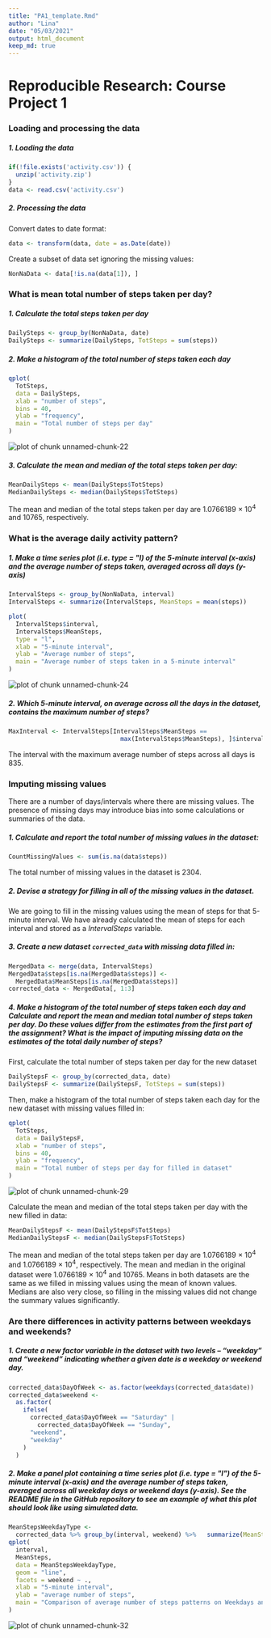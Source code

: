 ```yaml
---
title: "PA1_template.Rmd"
author: "Lina"
date: "05/03/2021"
output: html_document
keep_md: true
---
```


# Reproducible Research: Course Project 1

### Loading and processing the data
##### 1. Loading the data 




```r
if(!file.exists('activity.csv')) {
  unzip('activity.zip')
}
data <- read.csv('activity.csv')
```
##### 2. Processing the data

Convert dates to date format:

```r
data <- transform(data, date = as.Date(date))
```

Create a subset of data set ignoring the missing values:

```r
NonNaData <- data[!is.na(data[1]), ]
```

### What is mean total number of steps taken per day?

##### 1. Calculate the total steps taken per day

```r
DailySteps <- group_by(NonNaData, date)
DailySteps <- summarize(DailySteps, TotSteps = sum(steps))
```
##### 2. Make a histogram of the total number of steps taken each day

```r
qplot(
  TotSteps,
  data = DailySteps,
  xlab = "number of steps",
  bins = 40,
  ylab = "frequency",
  main = "Total number of steps per day"
)
```

![plot of chunk unnamed-chunk-22](figure/unnamed-chunk-22-1.png)


##### 3. Calculate the mean and median of the total steps taken per day:

```r
MeanDailySteps <- mean(DailySteps$TotSteps)
MedianDailySteps <- median(DailySteps$TotSteps)
```

The mean and median of the total steps taken per day are 1.0766189 &times; 10<sup>4</sup> and 10765, respectively.

### What is the average daily activity pattern?

##### 1. Make a time series plot (i.e. type = "l) of the 5-minute interval (x-axis) and the average number of steps taken, averaged across all days (y-axis)


```r
IntervalSteps <- group_by(NonNaData, interval)
IntervalSteps <- summarize(IntervalSteps, MeanSteps = mean(steps))

plot(
  IntervalSteps$interval,
  IntervalSteps$MeanSteps,
  type = "l",
  xlab = "5-minute interval",
  ylab = "Average number of steps",
  main = "Average number of steps taken in a 5-minute interval"
)
```

![plot of chunk unnamed-chunk-24](figure/unnamed-chunk-24-1.png)

##### 2. Which 5-minute interval, on average across all the days in the dataset, contains the maximum number of steps?

```r
MaxInterval <- IntervalSteps[IntervalSteps$MeanSteps ==
                               max(IntervalSteps$MeanSteps), ]$interval
```

The interval with the maximum average number of steps across all days is 835.

### Imputing missing values
There are a number of days/intervals where there are missing values. The presence of missing days may introduce bias into some calculations or summaries of the data.
##### 1. Calculate and report the total number of missing values in the dataset:

```r
CountMissingValues <- sum(is.na(data$steps))
```

The total number of missing values in the dataset is 2304.

##### 2. Devise a strategy for filling in all of the missing values in the dataset.

We are going to fill in the missing values using the mean of steps for that 5-minute interval. We have already calculated the mean of steps for each interval and stored as a *IntervalSteps* variable. 

##### 3. Create a new dataset `corrected_data` with missing data filled in:

```r
MergedData <- merge(data, IntervalSteps)
MergedData$steps[is.na(MergedData$steps)] <-
  MergedData$MeanSteps[is.na(MergedData$steps)]
corrected_data <- MergedData[, 1:3]
```

##### 4. Make a histogram of the total number of steps taken each day and Calculate and report the mean and median total number of steps taken per day. Do these values differ from the estimates from the first part of the assignment? What is the impact of imputing missing data on the estimates of the total daily number of steps?
First, calculate the total number of steps taken per day for the new dataset

```r
DailyStepsF <- group_by(corrected_data, date)
DailyStepsF <- summarize(DailyStepsF, TotSteps = sum(steps))
```
Then, make a histogram of the total number of steps taken each day for the new dataset with missing values filled in:

```r
qplot(
  TotSteps,
  data = DailyStepsF,
  xlab = "number of steps",
  bins = 40,
  ylab = "frequency",
  main = "Total number of steps per day for filled in dataset"
)
```

![plot of chunk unnamed-chunk-29](figure/unnamed-chunk-29-1.png)

Calculate the mean and median of the total steps taken per day with the new filled in data:

```r
MeanDailyStepsF <- mean(DailyStepsF$TotSteps)
MedianDailyStepsF <- median(DailyStepsF$TotSteps)
```

The mean and median of the total steps taken per day are 1.0766189 &times; 10<sup>4</sup> and 1.0766189 &times; 10<sup>4</sup>, respectively. The mean and median in the original dataset were 1.0766189 &times; 10<sup>4</sup> and 10765. Means in both datasets are the same as we filled in missing values using the mean of known values. Medians are also very close, so filling in the missing values did not change the summary values significantly.

### Are there differences in activity patterns between weekdays and weekends?

##### 1. Create a new factor variable in the dataset with two levels – “weekday” and “weekend” indicating whether a given date is a weekday or weekend day.

```r
corrected_data$DayOfWeek <- as.factor(weekdays(corrected_data$date))
corrected_data$weekend <-
  as.factor(
    ifelse(
      corrected_data$DayOfWeek == "Saturday" |
        corrected_data$DayOfWeek == "Sunday",
      "weekend",
      "weekday"
    )
  )
```
##### 2. Make a panel plot containing a time series plot (i.e. type = "l") of the 5-minute interval (x-axis) and the average number of steps taken, averaged across all weekday days or weekend days (y-axis). See the README file in the GitHub repository to see an example of what this plot should look like using simulated data.

```r
MeanStepsWeekdayType <-
  corrected_data %>% group_by(interval, weekend) %>%   summarize(MeanSteps = mean(steps))
qplot(
  interval,
  MeanSteps,
  data = MeanStepsWeekdayType,
  geom = "line",
  facets = weekend ~ .,
  xlab = "5-minute interval",
  ylab = "average number of steps",
  main = "Comparison of average number of steps patterns on Weekdays and Weekends"
)
```

![plot of chunk unnamed-chunk-32](figure/unnamed-chunk-32-1.png)
